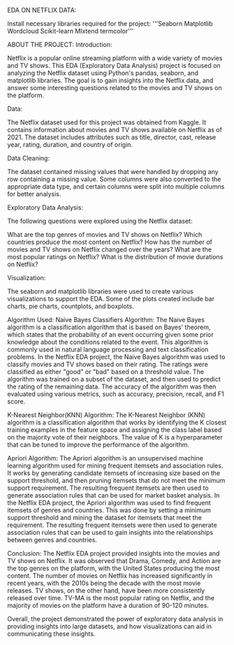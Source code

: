 EDA ON NETFLIX DATA:

Install necessary libraries required for the project:
'''Seaborn
Matplotlib
Wordcloud
Scikit-learn
Mlxtend
termcolor'''

ABOUT THE PROJECT:
Introduction:

Netflix is a popular online streaming platform with a wide variety of movies and TV shows. 
This EDA (Exploratory Data Analysis) project is focused on analyzing the Netflix dataset using Python's pandas,
seaborn, and matplotlib libraries. The goal is to gain insights into the Netflix data, and answer some interesting questions related 
to the movies and TV shows on the platform.

Data:

The Netflix dataset used for this project was obtained from Kaggle. 
It contains information about movies and TV shows available on Netflix as of 2021. 
The dataset includes attributes such as title, director, cast, release year, rating, duration, and country of origin.

Data Cleaning:

The dataset contained missing values that were handled by dropping any row containing a missing value. 
Some columns were also converted to the appropriate data type, and certain columns were split into multiple columns for better analysis.

Exploratory Data Analysis:

The following questions were explored using the Netflix dataset:

What are the top genres of movies and TV shows on Netflix?
Which countries produce the most content on Netflix?
How has the number of movies and TV shows on Netflix changed over the years?
What are the most popular ratings on Netflix?
What is the distribution of movie durations on Netflix?

Visualization:

The seaborn and matplotlib libraries were used to create various visualizations to support the EDA. 
Some of the plots created include bar charts, pie charts, countplots, and boxplots.

Algorithm Used:
Naive Bayes Classifiers Algorithm:
The Naive Bayes algorithm is a classification algorithm that is based on Bayes' theorem,
which states that the probability of an event occurring given some prior knowledge about the conditions related to the event.
This algorithm is commonly used in natural language processing and text classification problems.
In the Netflix EDA project, the Naive Bayes algorithm was used to classify movies and TV shows based on their rating. 
The ratings were classified as either "good" or "bad" based on a threshold value.
The algorithm was trained on a subset of the dataset, and then used to predict the rating of the remaining data.
The accuracy of the algorithm was then evaluated using various metrics, such as accuracy, precision, recall, and F1 score.

K-Nearest Neighbor(KNN) Algorithm:
The K-Nearest Neighbor (KNN) algorithm is a classification algorithm that works by identifying the K closest training 
examples in the feature space and assigning the class label based on the majority vote of their neighbors. 
The value of K is a hyperparameter that can be tuned to improve the performance of the algorithm.

Apriori Algorithm:
The Apriori algorithm is an unsupervised machine learning algorithm used for mining frequent itemsets and association rules. 
It works by generating candidate itemsets of increasing size based on the support threshold, and then pruning itemsets that 
do not meet the minimum support requirement. The resulting frequent itemsets are then used to generate association rules that
can be used for market basket analysis.
In the Netflix EDA project, the Apriori algorithm was used to find frequent itemsets of genres and countries.
This was done by setting a minimum support threshold and mining the dataset for itemsets that meet the requirement.
The resulting frequent itemsets were then used to generate association rules that can be used to gain insights into the relationships 
between genres and countries.


Conclusion:
The Netflix EDA project provided insights into the movies and TV shows on Netflix. 
It was observed that Drama, Comedy, and Action are the top genres on the platform, with the United States producing the most content.
The number of movies on Netflix has increased significantly in recent years, with the 2010s being the decade with the most movie releases.
TV shows, on the other hand, have been more consistently released over time. 
TV-MA is the most popular rating on Netflix, and the majority of movies on the platform have a duration of 90-120 minutes.

Overall, the project demonstrated the power of exploratory data analysis in providing insights into large datasets,
and how visualizations can aid in communicating these insights.




